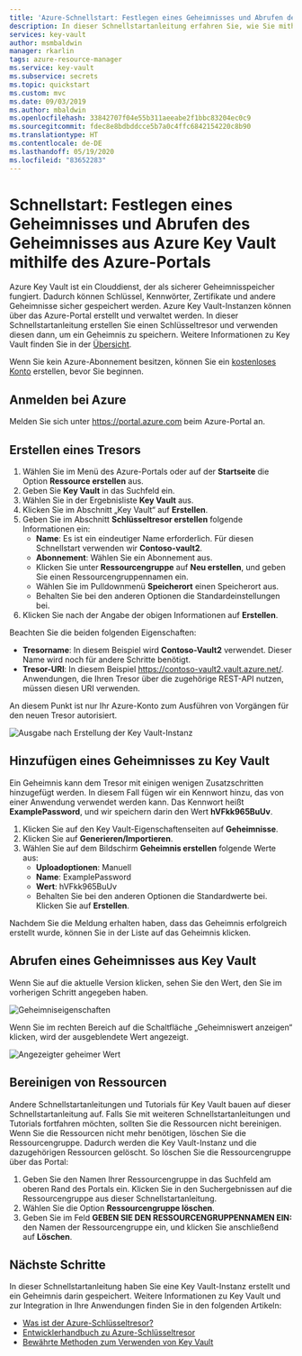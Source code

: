 ```yaml
---
title: 'Azure-Schnellstart: Festlegen eines Geheimnisses und Abrufen des Geheimnisses aus Key Vault mithilfe des Azure-Portals | Microsoft-Dokumentation'
description: In dieser Schnellstartanleitung erfahren Sie, wie Sie mithilfe des Azure-Portals ein Geheimnis in Azure Key Vault festlegen und das Geheimnis daraus abrufen.
services: key-vault
author: msmbaldwin
manager: rkarlin
tags: azure-resource-manager
ms.service: key-vault
ms.subservice: secrets
ms.topic: quickstart
ms.custom: mvc
ms.date: 09/03/2019
ms.author: mbaldwin
ms.openlocfilehash: 33842707f04e55b311aeeabe2f1bbc83204ec0c9
ms.sourcegitcommit: fdec8e8bdbddcce5b7a0c4ffc6842154220c8b90
ms.translationtype: HT
ms.contentlocale: de-DE
ms.lasthandoff: 05/19/2020
ms.locfileid: "83652283"
---
```

# <a name="quickstart-set-and-retrieve-a-secret-from-azure-key-vault-using-the-azure-portal"></a>Schnellstart: Festlegen eines Geheimnisses und Abrufen des Geheimnisses aus Azure Key Vault mithilfe des Azure-Portals

Azure Key Vault ist ein Clouddienst, der als sicherer Geheimnisspeicher fungiert. Dadurch können Schlüssel, Kennwörter, Zertifikate und andere Geheimnisse sicher gespeichert werden. Azure Key Vault-Instanzen können über das Azure-Portal erstellt und verwaltet werden. In dieser Schnellstartanleitung erstellen Sie einen Schlüsseltresor und verwenden diesen dann, um ein Geheimnis zu speichern. Weitere Informationen zu Key Vault finden Sie in der [Übersicht](../general/overview.md).

Wenn Sie kein Azure-Abonnement besitzen, können Sie ein [kostenloses Konto](https://azure.microsoft.com/free/?WT.mc_id=A261C142F) erstellen, bevor Sie beginnen.

## <a name="sign-in-to-azure"></a>Anmelden bei Azure

Melden Sie sich unter https://portal.azure.com beim Azure-Portal an.

## <a name="create-a-vault"></a>Erstellen eines Tresors

1. Wählen Sie im Menü des Azure-Portals oder auf der **Startseite** die Option **Ressource erstellen** aus.
2. Geben Sie **Key Vault** in das Suchfeld ein.
3. Wählen Sie in der Ergebnisliste **Key Vault** aus.
4. Klicken Sie im Abschnitt „Key Vault“ auf **Erstellen**.
5. Geben Sie im Abschnitt **Schlüsseltresor erstellen** folgende Informationen ein:
    - **Name**: Es ist ein eindeutiger Name erforderlich. Für diesen Schnellstart verwenden wir **Contoso-vault2**. 
    - **Abonnement**: Wählen Sie ein Abonnement aus.
    - Klicken Sie unter **Ressourcengruppe** auf **Neu erstellen**, und geben Sie einen Ressourcengruppennamen ein.
    - Wählen Sie im Pulldownmenü **Speicherort** einen Speicherort aus.
    - Behalten Sie bei den anderen Optionen die Standardeinstellungen bei.
6. Klicken Sie nach der Angabe der obigen Informationen auf **Erstellen**.

Beachten Sie die beiden folgenden Eigenschaften:

* **Tresorname**: In diesem Beispiel wird **Contoso-Vault2** verwendet. Dieser Name wird noch für andere Schritte benötigt.
* **Tresor-URI**: In diesem Beispiel https://contoso-vault2.vault.azure.net/. Anwendungen, die Ihren Tresor über die zugehörige REST-API nutzen, müssen diesen URI verwenden.

An diesem Punkt ist nur Ihr Azure-Konto zum Ausführen von Vorgängen für den neuen Tresor autorisiert.

![Ausgabe nach Erstellung der Key Vault-Instanz](../media/quick-create-portal/vault-properties.png)

## <a name="add-a-secret-to-key-vault"></a>Hinzufügen eines Geheimnisses zu Key Vault

Ein Geheimnis kann dem Tresor mit einigen wenigen Zusatzschritten hinzugefügt werden. In diesem Fall fügen wir ein Kennwort hinzu, das von einer Anwendung verwendet werden kann. Das Kennwort heißt **ExamplePassword**, und wir speichern darin den Wert **hVFkk965BuUv**.

1. Klicken Sie auf den Key Vault-Eigenschaftenseiten auf **Geheimnisse**.
2. Klicken Sie auf **Generieren/Importieren**.
3. Wählen Sie auf dem Bildschirm **Geheimnis erstellen** folgende Werte aus:
    - **Uploadoptionen**: Manuell
    - **Name**: ExamplePassword
    - **Wert**: hVFkk965BuUv
    - Behalten Sie bei den anderen Optionen die Standardwerte bei. Klicken Sie auf **Erstellen**.

Nachdem Sie die Meldung erhalten haben, dass das Geheimnis erfolgreich erstellt wurde, können Sie in der Liste auf das Geheimnis klicken. 

## <a name="retrieve-a-secret-from-key-vault"></a>Abrufen eines Geheimnisses aus Key Vault

Wenn Sie auf die aktuelle Version klicken, sehen Sie den Wert, den Sie im vorherigen Schritt angegeben haben.

![Geheimniseigenschaften](../media/quick-create-portal/current-version-hidden.png)

Wenn Sie im rechten Bereich auf die Schaltfläche „Geheimniswert anzeigen“ klicken, wird der ausgeblendete Wert angezeigt. 

![Angezeigter geheimer Wert](../media/quick-create-portal/current-version-shown.png)

## <a name="clean-up-resources"></a>Bereinigen von Ressourcen

Andere Schnellstartanleitungen und Tutorials für Key Vault bauen auf dieser Schnellstartanleitung auf. Falls Sie mit weiteren Schnellstartanleitungen und Tutorials fortfahren möchten, sollten Sie die Ressourcen nicht bereinigen.
Wenn Sie die Ressourcen nicht mehr benötigen, löschen Sie die Ressourcengruppe. Dadurch werden die Key Vault-Instanz und die dazugehörigen Ressourcen gelöscht. So löschen Sie die Ressourcengruppe über das Portal:

1. Geben Sie den Namen Ihrer Ressourcengruppe in das Suchfeld am oberen Rand des Portals ein. Klicken Sie in den Suchergebnissen auf die Ressourcengruppe aus dieser Schnellstartanleitung.
2. Wählen Sie die Option **Ressourcengruppe löschen**.
3. Geben Sie im Feld **GEBEN SIE DEN RESSOURCENGRUPPENNAMEN EIN:** den Namen der Ressourcengruppe ein, und klicken Sie anschließend auf **Löschen**.


## <a name="next-steps"></a>Nächste Schritte

In dieser Schnellstartanleitung haben Sie eine Key Vault-Instanz erstellt und ein Geheimnis darin gespeichert. Weitere Informationen zu Key Vault und zur Integration in Ihre Anwendungen finden Sie in den folgenden Artikeln:

- [Was ist der Azure-Schlüsseltresor?](../general/overview.md)
- [Entwicklerhandbuch zu Azure-Schlüsseltresor](../general/developers-guide.md)
- [Bewährte Methoden zum Verwenden von Key Vault](../general/best-practices.md)
